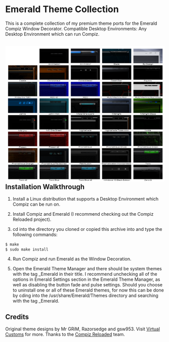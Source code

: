 Emerald Theme Collection
========================
This is a complete collection of my premium theme ports for the Emerald Compiz Window Decorator. Compatible Desktop Environments: Any Desktop Environment which can run Compiz.

![Emerald_Theme_Collection](https://github.com/OliverKurz/emerald-theme-collection/raw/master/images/Preview.png)
Installation Walkthrough
------------------------
1. Install a Linux distribution that supports a Desktop Environment which Compiz can be run on.

2. Install Compiz and Emerald (I recommend checking out the Compiz Reloaded project).

3. cd into the directory you cloned or copied this archive into and type the following commands:

```$ ./autogen.sh
$ make
$ sudo make install
```

4. Run Compiz and run Emerald as the Window Decoration.

5. Open the Emerald Theme Manager and there should be system themes with the tag _Emerald in their title. I recommend unchecking all of the options in Emerald Settings section in the Emerald Theme Manager, as well as disabling the button fade and pulse settings. Should you choose to uninstall one or all of these Emerald themes, for now this can be done by cding into the /usr/share/Emerald/Themes directory and searching with the tag _Emerald.

Credits
--------
Original theme designs by Mr GRiM, Razorsedge and gsw953.
Visit [Virtual Customs](http://virtualcustoms.net/forum.php) for more.
Thanks to the [Compiz Reloaded](https://github.com/compiz-reloaded) team.